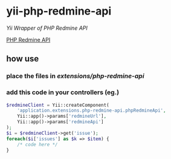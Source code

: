 # yii-php-redmine-api

*Yii Wrapper of PHP Redmine API*

[PHP Redmine API](https://github.com/kbsali/php-redmine-api)

## how use

### place the files in *extensions/php-redmine-api*

### add this code in your controllers (eg.)
```php
$redmineClient = Yii::createComponent(
    'application.extensions.php-redmine-api.phpRedmineApi', 
    Yii::app()->params['redmineUrl'], 
    Yii::app()->params['redmineApi']
);
$i = $redmineClient->get('issue');
foreach($i['issues'] as $k => $item) {
    /* code here */
}

```